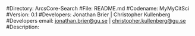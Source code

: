 #Directory: ArcsCore-Search
#File: README.md
#Codename: MyMyCitSci
#Version: 0.1
#Developers: Jonathan Brier | Christopher Kullenberg
#Developers email: jonathan.brier@gu.se | christopher.kullenberg@gu.se
#Description:
